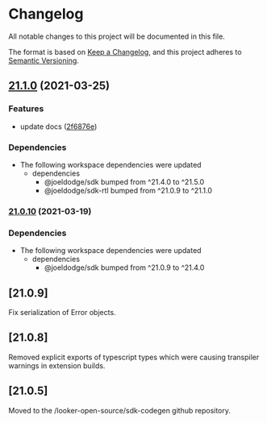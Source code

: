 # Changelog

All notable changes to this project will be documented in this file.

The format is based on [Keep a Changelog](https://keepachangelog.com/en/1.0.0/),
and this project adheres to [Semantic Versioning](https://semver.org/spec/v2.0.0.html).

## [21.1.0](https://www.github.com/looker-open-source/sdk-codegen/compare/extension-sdk-v21.0.10...extension-sdk-v21.1.0) (2021-03-25)


### Features

* update docs ([2f6876e](https://www.github.com/looker-open-source/sdk-codegen/commit/2f6876ed5174b5df03b1fde1404e49f617772bbd))


### Dependencies

* The following workspace dependencies were updated
  * dependencies
    * @joeldodge/sdk bumped from ^21.4.0 to ^21.5.0
    * @joeldodge/sdk-rtl bumped from ^21.0.9 to ^21.1.0

### [21.0.10](https://www.github.com/looker-open-source/sdk-codegen/compare/extension-sdk-v21.0.9...extension-sdk-v21.0.10) (2021-03-19)


### Dependencies

* The following workspace dependencies were updated
  * dependencies
    * @joeldodge/sdk bumped from ^21.0.9 to ^21.4.0

## [21.0.9]

Fix serialization of Error objects.

## [21.0.8]

Removed explicit exports of typescript types which were causing transpiler warnings
in extension builds.

## [21.0.5]

Moved to the /looker-open-source/sdk-codegen github repository.